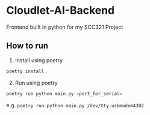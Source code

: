 # Cloudlet-AI-Backend
Frontend built in python for my SCC321 Project

## How to run
1. Install using poetry
```bash
poetry install
```

2. Run using poetry
```bash
poetry run python main.py <port_for_serial>
```
e.g. `poetry run python main.py /dev/tty.usbmodem4302`